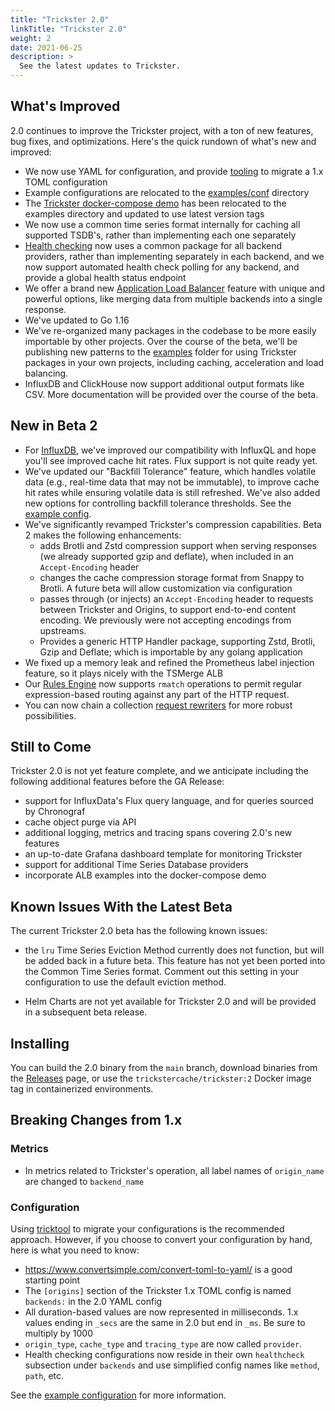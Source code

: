 ```yaml
---
title: "Trickster 2.0"
linkTitle: "Trickster 2.0"
weight: 2
date: 2021-06-25
description: >
  See the latest updates to Trickster.
---
```



## What's Improved

2.0 continues to improve the Trickster project, with a ton of new features, bug fixes, and optimizations. Here's the quick rundown of what's new and improved:

- We now use YAML for configuration, and provide [tooling](http://github.com/trickstercache/tricktool) to migrate a 1.x TOML configuration
- Example configurations are relocated to the [examples/conf](https://github.com/trickstercache/trickster/tree/main/examples/conf) directory
- The [Trickster docker-compose demo](https://github.com/trickstercache/trickster/tree/main/examples/docker-compose) has been relocated to the examples directory and updated to use latest version tags
- We now use a common time series format internally for caching all supported TSDB's, rather than implementing each one separately
- [Health checking](/docs/load-balancers/health/) now uses a common package for all backend providers, rather than implementing separately in each backend, and we now support automated health check polling for any backend, and provide a global health status endpoint
- We offer a brand new [Application Load Balancer](/docs/load-balancers/alb/) feature with unique and powerful options, like merging data from multiple backends into a single response.
- We've updated to Go 1.16
- We've re-organized many packages in the codebase to be more easily importable by other projects. Over the course of the beta, we'll be publishing new patterns to the [examples](https://github.com/trickstercache/trickster/tree/main/examples) folder for using Trickster packages in your own projects, including caching, acceleration and load balancing.
- InfluxDB and ClickHouse now support additional output formats like CSV. More documentation will be provided over the course of the beta.

## New in Beta 2

- For [InfluxDB](/docs/queries/influxdb/), we've improved our compatibility with InfluxQL and hope you'll see improved cache hit rates. Flux support is not quite ready yet.
- We've updated our "Backfill Tolerance" feature, which handles volatile data (e.g., real-time data that may not be immutable), to improve cache hit rates while ensuring volatile data is still refreshed. We've also added new options for controlling backfill tolerance thresholds. See the [example config](https://github.com/trickstercache/trickster/blob/main/examples/conf/example.full.yaml).
- We've significantly revamped Trickster's compression capabilities. Beta 2 makes the following enhancements:
  - adds Brotli and Zstd compression support when serving responses (we already supported gzip and deflate), when included in an `Accept-Encoding` header
  - changes the cache compression storage format from Snappy to Brotli. A future beta will allow customization via configuration
  - passes through (or injects) an `Accept-Encoding` header to requests between Trickster and Origins, to support end-to-end content encoding. We previously were not accepting encodings from upstreams.
  - Provides a generic HTTP Handler package, supporting Zstd, Brotli, Gzip and Deflate; which is importable by any golang application
- We fixed up a memory leak and refined the Prometheus label injection feature, so it plays nicely with the TSMerge ALB
- Our [Rules Engine](/docs/origins/rule) now supports `rmatch` operations to permit regular expression-based routing against any part of the HTTP request.
- You can now chain a collection [request rewriters](/docs/paths/request-rewriters/) for more robust possibilities.

## Still to Come

Trickster 2.0 is not yet feature complete, and we anticipate including the following additional features before the GA Release:

- support for InfluxData's Flux query language, and for queries sourced by Chronograf
- cache object purge via API
- additional logging, metrics and tracing spans covering 2.0's new features
- an up-to-date Grafana dashboard template for monitoring Trickster
- support for additional Time Series Database providers
- incorporate ALB examples into the docker-compose demo

## Known Issues With the Latest Beta

The current Trickster 2.0 beta has the following known issues:

- the `lru` Time Series Eviction Method currently does not function, but will be added back in a future beta. This feature has not yet been ported into the Common Time Series format. Comment out this setting in your configuration to use the default eviction method.

- Helm Charts are not yet available for Trickster 2.0 and will be provided in a subsequent beta release.

## Installing

You can build the 2.0 binary from the `main` branch, download binaries from the [Releases](http://github.com/trickstercache/trickster/releases) page, or use the `trickstercache/trickster:2` Docker image tag in containerized environments.

## Breaking Changes from 1.x

### Metrics

- In metrics related to Trickster's operation, all label names of `origin_name` are changed to `backend_name`

### Configuration

Using [tricktool](http://github.com/trickstercache/tricktool) to migrate your configurations is the recommended approach. However, if you choose to convert your configuration by hand, here is what you need to know:

- <https://www.convertsimple.com/convert-toml-to-yaml/> is a good starting point
- The `[origins]` section of the Trickster 1.x TOML config is named `backends:` in the 2.0 YAML config
- All duration-based values are now represented in milliseconds. 1.x values ending in `_secs` are the same in 2.0 but end in `_ms`. Be sure to multiply by 1000
- `origin_type`, `cache_type` and `tracing_type` are now called `provider`.
- Health checking configurations now reside in their own `healthcheck` subsection under `backends` and use simplified config names like `method`, `path`, etc.

See the [example configuration](https://github.com/trickstercache/trickster/blob/main/examples/conf/example.full.yaml) for more information.
